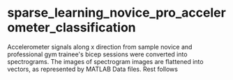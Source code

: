 # sparse_learning_novice_pro_accelerometer_classification
Accelerometer signals along x direction from sample novice and professional gym trainee's bicep sessions were converted into spectrograms. The images of spectrogram images are flattened into vectors, as represented by MATLAB Data files.
Rest follows
